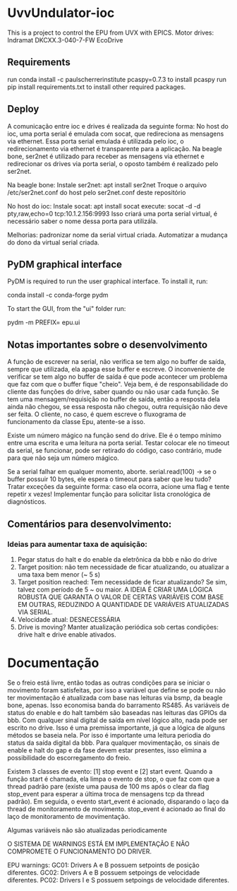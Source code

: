 # UvvUndulator-ioc

This is a project to control the EPU from UVX with EPICS.
Motor drives: Indramat DKCXX.3-040-7-FW EcoDrive

## Requirements

run conda install -c paulscherrerinstitute pcaspy=0.7.3 to install pcaspy
run pip install requirements.txt to install other required packages.

## Deploy

A comunicação entre ioc e drives é realizada da seguinte forma: No host do ioc, uma porta serial é emulada com socat, que redireciona as mensagens via ethernet. Essa porta serial emulada é utilizada pelo ioc, o redirecionamento via ethernet é transparente para a aplicação.
Na beagle bone, ser2net é utilizado para receber as mensagens via ethernet e redirecionar os drives via porta serial, o oposto também é realizado pelo ser2net.

Na beagle bone:
Instale ser2net: apt install ser2net
Troque o arquivo /etc/ser2net.conf do host pelo ser2net.conf deste repositório

No host do ioc:
Instale socat: apt install socat
execute: socat -d -d pty,raw,echo=0 tcp:10.1.2.156:9993
Isso criará uma porta serial virtual, é necessário saber o nome dessa porta para utilizála.

Melhorias: padronizar nome da serial virtual criada.
Automatizar a mudança do dono da virtual serial criada.

## PyDM graphical interface

PyDM is required to run the user graphical interface. To install it, run:

conda install -c conda-forge pydm

To start the GUI, from the "ui" folder run:

pydm -m PREFIX=<PV name prefix> epu.ui

## Notas importantes sobre o desenvolvimento
A função de escrever na serial, não verifica se tem algo no buffer de saída, sempre que utilizada, ela apaga esse buffer e escreve. O inconveniente de verificar se tem algo no buffer de saída é que pode acontecer um problema que faz com que o buffer fique "cheio". Veja bem, é de responsabilidade do cliente das funções do drive, saber quando ou não usar cada função. Se tem uma mensagem/requisição no buffer de saída, então a resposta dela ainda não chegou, se essa resposta não chegou, outra requisição não deve ser feita. O cliente, no caso, é quem escreve o fluxograma de funcionamento da classe Epu, atente-se a isso.

Existe um número mágico na função send do drive. Ele é o tempo mínimo entre uma escrita e uma leitura na porta serial. Testar colocar ele no timeout da serial, se funcionar, pode ser retirado do código, caso contrário, mude para que não seja um número mágico.

Se a serial falhar em qualquer momento, aborte.
serial.read(100) -> se o buffer possuir 10 bytes, ele espera o timeout para saber que leu tudo?
Tratar exceções da seguinte forma: caso ela ocorra, acione uma flag e tente repetir x vezes!
Implementar função para solicitar lista cronológica de diagnósticos.

## Comentários para desenvolvimento:
### Ideias para aumentar taxa de aquisição:

1) Pegar status do halt e do enable da eletrônica da bbb e não do drive
2) Target position: não tem necessidade de ficar atualizando, ou atualizar a uma taxa bem menor (~ 5 s)
3) Target position reached: Tem necessidade de ficar atualizando? Se sim, talvez com período de 5 ~ ou maior.
A IDEIA É CRIAR UMA LÓGICA ROBUSTA QUE GARANTA O VALOR DE CERTAS VARIÁVEIS COM BASE EM OUTRAS, REDUZINDO A QUANTIDADE DE VARIÁVEIS ATUALIZADAS VIA SERIAL.
4) Velocidade atual: DESNECESSÁRIA
5) Drive is moving? Manter atualização periódica sob certas condições: drive halt e drive enable ativados.


# Documentação
Se o freio está livre, então todas as outras condições para se iniciar o movimento foram satisfeitas, por isso a variável que define se pode ou não ter movimentação é atualizada com base nas leituras via bsmp, da beagle bone, apenas. Isso economisa banda do barramento RS485. As variáveis de status do enable e do halt também são baseadas nas leituras das GPIOs da bbb.
Com qualquer sinal digital de saída em nível lógico alto, nada pode ser escrito no drive. Isso é uma premissa importante, já que a lógica de alguns métodos se baseia nela. Por isso é importante uma leitura periodia do status da saída digital da bbb.
Para qualquer movimentação, os sinais de enable e halt do gap e da fase devem estar presentes, isso elimina a possibilidade do escorregamento do freio.

Existem 3 classes de evento: [1] stop event e [2] start event.
Quando a função start é chamada, ela limpa o evento de stop, o que faz com que a thread padrão pare (existe uma pausa de 100 ms após o clear da flag stop_event para esperar a última troca de mensagens tcp da thread padrão). Em seguida, o evento start_event é acionado, disparando o laço da thread de monitoramento de movimento. stop_event é acionado ao final do laço de monitoramento de movimentação.

Algumas variáveis não são atualizadas periodicamente

O SISTEMA DE WARNINGS ESTÁ EM IMPLEMENTAÇÃO E NÃO COMPROMETE O FUNCIONAMENTO DO DRIVER.

EPU warnings:
GC01: Drivers A e B possuem setpoints de posição diferentes.
GC02: Drivers A e B possuem setpoings de velocidade diferentes.
PC02: Drivers I e S possuem setpoings de velocidade diferentes.
